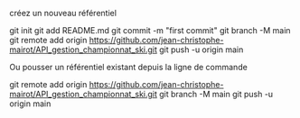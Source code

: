 créez un nouveau référentiel

git init
git add README.md
git commit -m "first commit"
git branch -M main
git remote add origin https://github.com/jean-christophe-mairot/API_gestion_championnat_ski.git
git push -u origin main

Ou pousser un référentiel existant depuis la ligne de commande

git remote add origin https://github.com/jean-christophe-mairot/API_gestion_championnat_ski.git
git branch -M main
git push -u origin main
